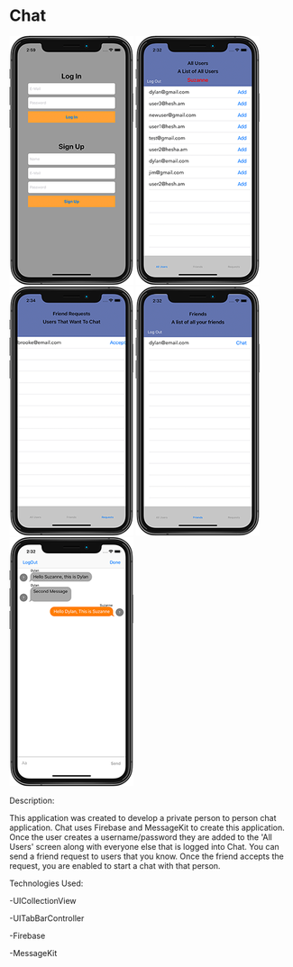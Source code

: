 # Chat
![Chat Home](images/LogInScreenGithub.png) ![Chat All Users Screen](images/AllUsersGithub.png) ![Chat Friend Requests Screen](images/FriendRequestsGithub.png) ![Friends List](images/FriendsListGithub.png) ![Chat Screen](images/ChatScreenGithub.png)


Description:

This application was created to develop a private person to person chat application. Chat uses Firebase and MessageKit to create this application. Once the user creates a username/password they are added to the 'All Users' screen along with everyone else that is logged into Chat. You can send a friend request to users that you know. Once the friend accepts the request, you are enabled to start a chat with that person. 

Technologies Used:

-UICollectionView

-UITabBarController

-Firebase

-MessageKit

